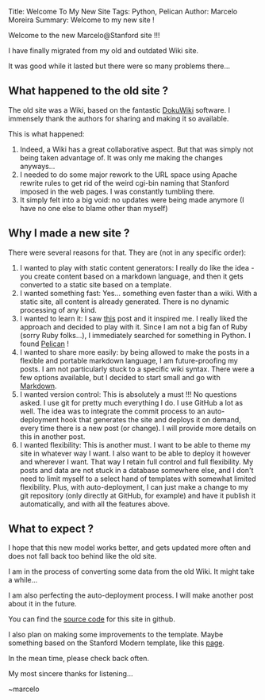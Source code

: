 Title: Welcome To My New Site
Tags: Python, Pelican
Author: Marcelo Moreira
Summary: Welcome to my new site !

Welcome to the new Marcelo@Stanford site !!!

I have finally migrated from my old and outdated Wiki site.

It was good while it lasted but there were so many problems there...

## What happened to the old site ?

The old site was a Wiki, based on the fantastic [DokuWiki](https://www.dokuwiki.org) software. I immensely thank the authors for sharing and making it so available.

This is what happened:

 1. Indeed, a Wiki has a great collaborative aspect. But that was simply not being taken advantage of. It was only me making the changes anyways...
 2. I needed to do some major rework to the URL space using Apache rewrite rules to get rid of the weird cgi-bin naming that Stanford imposed in the web pages. I was constantly tumbling there.
 3. It simply felt into a big void: no updates were being made anymore (I have no one else to blame other than myself)

## Why I made a new site ?

There were several reasons for that. They are (not in any specific order):

 1. I wanted to play with static content generators: I really do like the idea - you create content based on a markdown language, and then it gets converted to a static site based on a template.
 2. I wanted something fast: Yes... something even faster than a wiki. With a static site, all content is already generated. There is no dynamic processing of any kind.
 3. I wanted to learn it: I saw [this](http://tom.preston-werner.com/2008/11/17/blogging-like-a-hacker.html) post and it inspired me. I really liked the approach and decided to play with it. Since I am not a big fan of Ruby (sorry Ruby folks...), I immediately searched for something in Python. I found [Pelican](http://getpelican.com/) !
 4. I wanted to share more easily: by being allowed to make the posts in a flexible and portable markdown language, I am future-proofing my posts. I am not particularly stuck to a specific wiki syntax. There were a few options available, but I decided to start small and go with [Markdown](http://daringfireball.net/projects/markdown/).
 5. I wanted version control: This is absolutely a must !!! No questions asked. I use git for pretty much everything I do. I use GitHub a lot as well. The idea was to integrate the commit process to an auto-deployment hook that generates the site and deploys it on demand, every time there is a new post (or change). I will provide more details on this in another post.
 6. I wanted flexibility: This is another must. I want to be able to theme my site in whatever way I want. I also want to be able to deploy it however and wherever I want. That way I retain full control and full flexibility. My posts and data are not stuck in a database somewhere else, and I don't need to limit myself to a select hand of templates with somewhat limited flexibility. Plus, with auto-deployment, I can just make a change to my git repository (only directly at GitHub, for example) and have it publish it automatically, and with all the features above.

## What to expect ?

I hope that this new model works better, and gets updated more often and does not fall back too behind like the old site.

I am in the process of converting some data from the old Wiki. It might take a while...

I am also perfecting the auto-deployment process. I will make another post about it in the future.

You can find the [source code](https://github.com/marcelom/marceloatstanford) for this site in github.

I also plan on making some improvements to the template. Maybe something based on the Stanford Modern template, like this [page](https://www.stanford.edu/services/web/design/templates/modern/html/basic-nav.html).

In the mean time, please check back often.

My most sincere thanks for listening...

~marcelo
